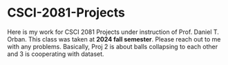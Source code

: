 # CSCI-2081-Projects
Here is my work for CSCI 2081 Projects under instruction of Prof. Daniel T. Orban.
This class was taken at **2024 fall semester**.
Please reach out to me with any problems.
Basically, Proj 2 is about balls collapsing to each other and 3 is cooperating with dataset.
